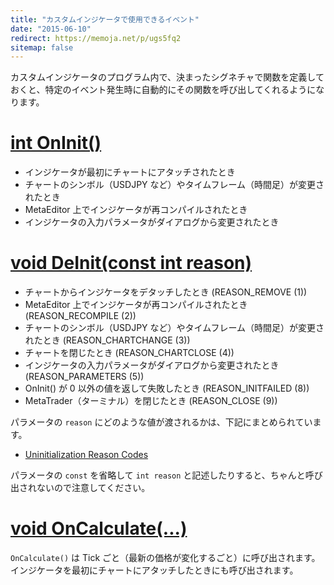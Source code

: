```yaml
---
title: "カスタムインジケータで使用できるイベント"
date: "2015-06-10"
redirect: https://memoja.net/p/ugs5fq2
sitemap: false
---
```


カスタムインジケータのプログラム内で、決まったシグネチャで関数を定義しておくと、特定のイベント発生時に自動的にその関数を呼び出してくれるようになります。

[int OnInit()](https://www.mql5.com/en/docs/basis/function/events#oninit)
====
* インジケータが最初にチャートにアタッチされたとき
* チャートのシンボル（USDJPY など）やタイムフレーム（時間足）が変更されたとき
* MetaEditor 上でインジケータが再コンパイルされたとき
* インジケータの入力パラメータがダイアログから変更されたとき

[void DeInit(const int reason)](https://www.mql5.com/en/docs/basis/function/events#ondeinit)
====
* チャートからインジケータをデタッチしたとき (REASON_REMOVE (1))
* MetaEditor 上でインジケータが再コンパイルされたとき (REASON_RECOMPILE (2))
* チャートのシンボル（USDJPY など）やタイムフレーム（時間足）が変更されたとき (REASON_CHARTCHANGE (3))
* チャートを閉じたとき (REASON_CHARTCLOSE (4))
* インジケータの入力パラメータがダイアログから変更されたとき (REASON_PARAMETERS (5))
* OnInit() が 0 以外の値を返して失敗したとき (REASON_INITFAILED (8))
* MetaTrader（ターミナル）を閉じたとき (REASON_CLOSE (9))

パラメータの `reason` にどのような値が渡されるかは、下記にまとめられています。

* [Uninitialization Reason Codes](https://www.mql5.com/en/docs/constants/namedconstants/uninit)

パラメータの `const` を省略して `int reason` と記述したりすると、ちゃんと呼び出されないので注意してください。

[void OnCalculate(...)](https://www.mql5.com/en/docs/basis/function/events#oncalculate)
====

`OnCalculate()` は Tick ごと（最新の価格が変化するごと）に呼び出されます。
インジケータを最初にチャートにアタッチしたときにも呼び出されます。

